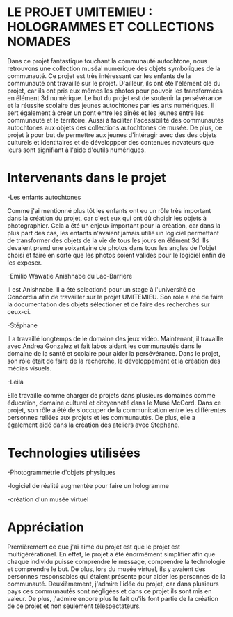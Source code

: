 # LE PROJET UMITEMIEU : HOLOGRAMMES ET COLLECTIONS NOMADES

Dans ce projet fantastique touchant la communauté autochtone, nous retrouvons une collection muséal numerique des objets symboliques de la communauté. Ce projet est très intéressant car les enfants de la communauté ont travaillé sur le projet. D'ailleur, ils ont été l'élément clé du projet, car ils ont pris eux mêmes les photos pour pouvoir les transformées en élément 3d numérique. Le but du projet est de soutenir la persévérance et la réussite scolaire des jeunes autochtones par les arts numériques. Il sert également à créer un pont entre les aînés et les jeunes entre les communauté et le territoire. Aussi à faciliter l'acessibilité des communautés autochtones aux objets des collections autochtones de musée. De plus, ce projet à pour but de permettre aux jeunes d'intéragir avec des des objets culturels et identitaires et de développper des contenues novateurs que leurs sont signifiant à l'aide d'outils numériques.


# Intervenants dans le projet

-Les enfants autochtones

Comme j'ai mentionné plus tôt les enfants ont eu un rôle très important dans la création du projet, car c'est eux qui ont dû choisir les objets à photographier. Cela a été un enjeux important pour la création, car dans la plus part des cas, les enfants n'avaient jamais utilié un logiciel permettant de transformer des objets de la vie de tous les jours en élément 3d. Ils devaient prend une soixantaine de photos dans tous les angles de l'objet choisi et faire en sorte que les photos soient valides pour le logiciel enfin de les exposer.

-Emilio Wawatie Anishnabe du Lac-Barrière

Il est Anishnabe. Il a été selectioné pour un stage à l'université de Concordia afin de travailler sur le projet UMITEMIEU. Son rôle a été de faire la documentation des objets sélectioner et de faire des recherches sur ceux-ci.

-Stéphane 

Il a travaillé longtemps de le domaine des jeux vidéo. Maintenant, il travaille avec Andrea Gonzalez et fait labos aidant les communautés dans le domaine de la santé et scolaire pour aider la persévérance. Dans le projet, son rôle était de faire de la recherche, le développement et la création des médias visuels.

-Leila 

Elle travaille comme charger de projets dans plusieurs domaines comme éducation, domaine culturel et citoyenneté dans le Musé McCord. Dans ce projet, son rôle a été de s'occuper de la communication entre les différentes personnes reliées aux projets et les communautés. De plus, elle a également aidé dans la création des ateliers avec Stephane.

# Technologies utilisées

-Photogrammétrie d'objets physiques

-logiciel de réalité augmentée pour faire un hologramme

-création d'un musée virtuel

# Appréciation

Premièrement ce que j'ai aimé du projet est que le projet est multigérérationel. En effet, le projet a été énormément simplifier afin que chaque individu puisse comprendre le message, comprendre la technologie et comprendre le but. De plus, lors du musée virtuel, ils y avaient des personnes responsables qui étaient présente pour aider les personnes de la communauté. Deuxièmement, j'admire l'idée du projet, car dans plusieurs pays ces communautés sont négligées et dans ce projet ils sont mis en valeur. De plus, j'admire encore plus le fait qu'ils font partie de la création de ce projet et non seulement télespectateurs. 







